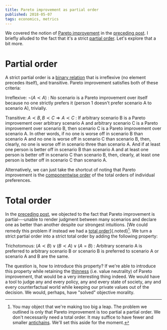 ```yaml
---
title: Pareto improvement as partial order
published: 2018-05-07
tags: economics, metrics
---
```


We covered the notion of [Pareto improvement](https://en.wikipedia.org/wiki/Pareto_efficiency) in the [preceding post](/posts/pareto-examples/). I briefly alluded to the fact that it's a strict [partial order](https://en.wikipedia.org/wiki/Partially_ordered_set). Let's explore that a bit more.

# Partial order

A strict partial order is a [binary relation](https://en.wikipedia.org/wiki/Binary_relation) that is irreflexive (no element precedes itself), and transitive. Pareto improvement satisfies both of these criteria:

Irreflexive: $\neg (A \prec A)$
:    No scenario is a Pareto improvement over itself because no one strictly prefers it (person 1 doesn't prefer scenario A to scenario A), trivially.

Transitive: $A \prec B, B \prec C \Rightarrow A \prec C$
:    If arbitrary scenario B is a Pareto improvement over arbitrary scenario A and arbitrary scenario C is a Pareto improvement over scenario B, then scenario C is a Pareto improvement over scenario A. In other words, if no one is worse off in scenario B than scenario A and no one is worse off in scenario C than scenario B, then, clearly, no one is worse off in scenario three than scenario A. And if at least one person is better off in scenario B than scenario A and at least one person is better off in scenario C than scenario B, then, clearly, at least one person is better off in scenario C than scenario A.

<!--more-->

Alternatively, we can just take the shortcut of noting that Pareto improvement is the [componentwise order](https://en.wikipedia.org/wiki/Product_order) of the total orders of individual preferences.

# Total order

In the [preceding post](/posts/pareto-examples/), we objected to the fact that Pareto improvement is partial---unable to render judgment between many scenarios and declare one as better than another despite our strongest intuitions. [We could remedy this problem if instead we had a [total order](https://en.wikipedia.org/wiki/Total_order)]{.noted}[^antichain]. We turn a strict partial order into a strict total order by adding the following property:

Trichotomous: $(A \prec B) \lor (B \prec A) \lor (A = B)$
:    Arbitrary scenario A is preferred to arbitrary scenario B or scenario B is preferred to scenario A or scenario A and B are the same.

The question is, how to introduce this property? If we're able to introduce this property while retaining the [thinness](https://plato.stanford.edu/entries/thick-ethical-concepts/) (i.e. value neutrality) of Pareto improvement, that would be a very interesting thing indeed. We would have a tool to judge any and every policy, any and every state of society, any and every counterfactual world while keeping our private values out of the decision. We would, perhaps, have "solved" objective morality.

[^antichain]: You may object that we're making too big a leap. The problem we outlined is only that Pareto improvement is too partial a partial order. We don't necessarily need a total order. It may suffice to have fewer and smaller [antichains](https://en.wikipedia.org/wiki/Antichain). We'll set this aside for the moment.

<!-- In fact, we could define an "index of totality" for a partially ordered set $P$ as $\frac{\text{no. of antichains in }P}{|P|}$ where $\frac{1}{|P|}$ means all elements in $P$ are incomparable to each other (e.g. $(0, 2)$, $(1, 1)$, and $(2, 0)$ when lifting $\lt$ via the componentwise order) and $\frac{|P|}{|P|}$ means all elements are comparable to each other (e.g. $(0, 0)$, $(1, 1)$ and $(2, 2)$). Thus, an index of totality at $1$ actually indicates a total order. With this notion in mind, instead of demanding a total order, we could instead try to fix the problems of Pareto improvement by demanding some partial order with a sufficiently high index of totality. All that said, we'll set this idea aside for the moment. -->
